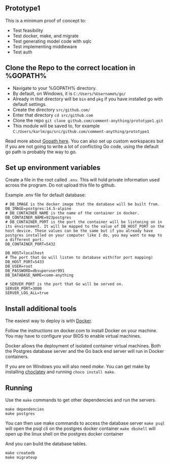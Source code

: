 
## Prototype1

This is a minimum proof of concept to:
 - Test feasibility
 - Test docker, make, and migrate
 - Test generating model code with sqlc
 - Test implementing middleware
 - Test auth
## Clone the Repo to the correct location in %GOPATH%

- Navigate to your %GOPATH% directory.
- By default, on Windows, it is `C:/Users/%Username%/go/`
- Already in that directory will be `bin` and `pkg` if you have installed go with default settings.
- Create the directory `src/github.com/`
- Enter that directory `cd src/github.com`
- Clone the repo `git clone github.com/comment-anything/prototype1.git`
- This module will be saved to, for example `C:/Users/karlm/go/src/github.com/comment-anything/prototype1`

Read more about [Gopath here](https://golangr.com/what-is-gopath/). You can also set up custom workspaces but if you are not going to write a lot of conflicting Go code, using the default go path is probably the way to go.

## Set up environment variables

Create a file in the root called `.env`. This will hold private information used across the program. Do not upload this file to github.

Example .env file for default database:

```
# DB_IMAGE is the docker image that the database will be built from.
DB_IMAGE=postgres:14.5-alpine
# DB_CONTAINER_NAME is the name of the container in docker.
DB_CONTAINER_NAME=923postgres
# DB_CONTAINER_PORT is the port the container will be listening on in its environment. It will be mapped to the value of DB_HOST_PORT on the host device. These values can be the same but if you already have postgres installed on your computer like I do, you may want to map to a different port.
DB_CONTAINER_PORT=5432

DB_HOST=localhost
# The port that Go will listen to database with(for port mapping)
DB_HOST_PORT=5433
DB_USER=root
DB_PASSWORD=dbsuperuser991
DB_DATABASE_NAME=comm-anything

# SERVER_PORT is the port that Go will be served on.
SERVER_PORT=3000
SERVER_LOG_ALL=true
```

## Install additional tools

The easiest way to deploy is with [Docker](https://www.docker.com/products/docker-desktop/). 

Follow the instructions on docker.com to install Docker on your machine. You may have to configure your BIOS to enable virtual machines.

Docker allows the deployment of isolated container virtual machines. Both the Postgres database server and the Go back end server will run in Docker containers.

If you are on Windows you will also need *make*. You can get make by installing [choclatey](https://chocolatey.org/install) and running `choco install make`.

## Running

Use the `make` commands to get other dependencies and run the servers.

```shell
make dependencies
make postgres
```

You can then use make commands to access the database server
`make psql` will open the psql cli on the postgres docker container
`make dbshell` will open up the linux shell on the postgres docker container

And you can build the database tables.

```shell
make createdb
make migrateup
```



